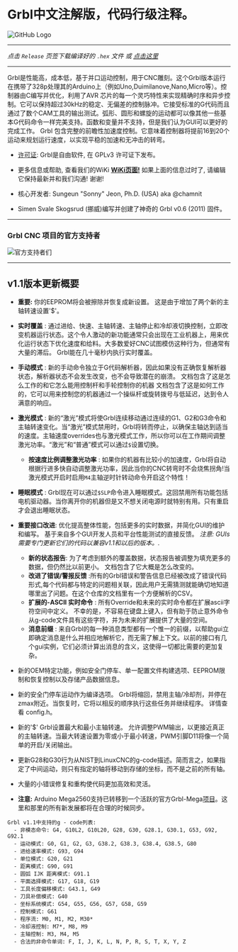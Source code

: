 # Grbl中文注解版，代码行级注释。

![GitHub Logo](https://github.com/gnea/gnea-Media/blob/master/Grbl%20Logo/Grbl%20Logo%20250px.png?raw=true)

***
_点击 `Release` 页签下载编译好的 `.hex` 文件 或 [点击这里](https://github.com/MillerRen/grbl/releases)_
***
Grbl是性能高，成本低，基于并口运动控制，用于CNC雕刻。这个Grbl版本运行在携带了328p处理其的Arduino上（例如Uno,Duimilanove,Nano,Micro等）。控制器由C编写并优化，利用了AVR 芯片的每一个灵巧特性来实现精确时序和异步控制。它可以保持超过30kHz的稳定、无偏差的控制脉冲。它接受标准的G代码而且通过了数个CAM工具的输出测试。弧形、圆形和螺旋的运动都可以像其他一些基本G代码命令一样完美支持。函数和变量并不支持，但是我们认为GUI可以更好的完成工作。 Grbl 包含完整的前瞻性加速度控制。它意味着控制器将提前16到20个运动来规划运行速度，以实现平稳的加速和无冲击的转弯。

* [许可证](https://github.com/gnea/grbl/wiki/Licensing): Grbl是自由软件, 在 GPLv3 许可证下发布。

* 更多信息或帮助, 查看我们的WiKi **[WiKi页面!](https://github.com/MillerRen/grbl/wiki)** 如果上面的信息过时了, 请编辑它保持最新并和我们沟通! 谢谢!

* 核心开发者: Sungeun "Sonny" Jeon, Ph.D. (USA) aka @chamnit

* Simen Svale Skogsrud (挪威)编写并创建了神奇的 Grbl v0.6 (2011) 固件。

***

### Grbl CNC 项目的官方支持者
![官方支持者们](https://github.com/gnea/gnea-Media/blob/master/Contributors.png?raw=true)


***

## v1.1版本更新概要
- **重要:** 你的EEPROM将会被擦除并恢复成新设置。 这是由于增加了两个新的主轴转速设置'$'。

- **实时覆盖** : 通过进给、快速、主轴转速、主轴停止和冷却液切换控制，立即改变机器运行状态。这个令人激动的新功能通常只会出现在工业机器上，用来优化运行状态下优化速度和给料。大多数爱好CNC试图模仿这种行为，但通常有大量的滞后。 Grbl能在几十毫秒内执行实时覆盖。

- **手动模式** : 新的手动命令独立于G代码解析器，因此如果没有正确恢复解析器状态，解析器状态不会发生改变，也不会导致潜在的崩溃。  文档包含了这是怎么工作的和它怎么能用控制杆和手轮控制你的机器 文档包含了这是如何工作的，它可以用来控制您的机器通过一个操纵杆或旋转拨号与低延迟，达到令人满意的响应。

- **激光模式** : 新的“激光”模式将使Grbl连续移动通过连续的G1、G2和G3命令和主轴转速变化。当“激光”模式禁用时，Grbl将转而停止，以确保主轴达到适当的速度。主轴速度overrides也与激光模式工作，所以你可以在工作期间调整激光功率。“激光”和“普通”模式可以通过`$`设置切换。

	- **按速度比例调整激光功率** : 如果你的机器有比较小的加速度，Grbl将自动根据行进多快自动调整激光功率，因此当你的CNC转弯时不会烧焦拐角!当激光模式开启时启用`M4`主轴逆时针转动命令开启这个特性！

- **睡眠模式** : Grbl现在可以通过`$SLP`命令进入睡眠模式。这回禁用所有功能包括电机驱动器。当你离开你的机器但是又不想关闭电源时就特别有用。只有重启才会退出睡眠状态。

- **重要接口改进**: 优化提高整体性能，包括更多的实时数据，并简化GUI的维护和编写。 基于来自多个GUI开发人员和平台性能测试的直接反馈。 _注意: GUIs 需要专门更新它们的代码以兼容v1.1和以后的版本。._

	- **新的状态报告**: 为了考虑到额外的覆盖数据，状态报告被调整为填充更多的数据，但仍然比以前更小。 文档包含了它大概是怎么改变的。
	- **改进了错误/警报反馈** :所有的Grbl错误和警告信息已经被改成了错误代码形式,每个代码都与特定的问题相关联，因此用户无需猜测就能确切地知道哪里出了问题。在这个仓库的文档里有一个方便解析的CSV。
	- **扩展的-ASCII 实时命令** : 所有Override和未来的实时命令都在扩展ascii字符空间中定义。 不幸的是，不容易在键盘上键入，但有助于防止意外命令从g-code文件具有这些字符，并为未来的扩展提供了大量的空间。
	- **消息前缀** : 来自Grbl的每一种消息类型都有一个惟一的前缀，以帮助gui立即确定消息是什么并相应地解析它，而无需了解上下文。以前的接口有几个gui实例，它们必须计算出消息的含义，这使得一切都比需要的更加复杂。

- 新的OEM特定功能，例如安全门停车、单一配置文件构建选项、EEPROM限制和恢复控制以及存储产品数据信息。
 
- 新的安全门停车运动作为编译选项。 Grbl将缩回，禁用主轴/冷却剂，并停在zmax附近。当恢复时，它将以相反的顺序执行这些任务并继续程序。 详情查看 config.h。

- 新的'$' Grbl设置最大和最小主轴转速。 允许调整PWM输出，以更接近真正的主轴转速。当最大转速设置为零或小于最小转速，PWM引脚D11将像一个简单的开启/关闭输出。

- 更新G28和G30行为从NIST到LinuxCNC的g-code描述。简而言之，如果指定了中间运动，则只有指定的轴将移动到存储的坐标，而不是之前的所有轴。

- 大量的小错误修复和重构使代码更加高效和灵活。

- **注意:** Arduino Mega2560支持已转移到一个活跃的官方Grbl-Mega[项目](http://www.github.com/gnea/grbl-Mega/)。这里和那里的所有新发展都将在合理的时候同步。


```
Grbl v1.1中支持的g - code列表:
  - 非模态命令: G4, G10L2, G10L20, G28, G30, G28.1, G30.1, G53, G92, G92.1
  - 运动模式: G0, G1, G2, G3, G38.2, G38.3, G38.4, G38.5, G80
  - 进给速率模式: G93, G94
  - 单位模式: G20, G21
  - 距离模式: G90, G91
  - 圆弧 IJK 距离模式: G91.1
  - 平面选择模式: G17, G18, G19
  - 工具长度偏移模式: G43.1, G49
  - 刀具补偿模式: G40
  - 坐标系统模式: G54, G55, G56, G57, G58, G59
  - 控制模式: G61
  - 程序流: M0, M1, M2, M30*
  - 冷却液控制: M7*, M8, M9
  - 主轴控制: M3, M4, M5
  - 合法的非命令单词: F, I, J, K, L, N, P, R, S, T, X, Y, Z
```
